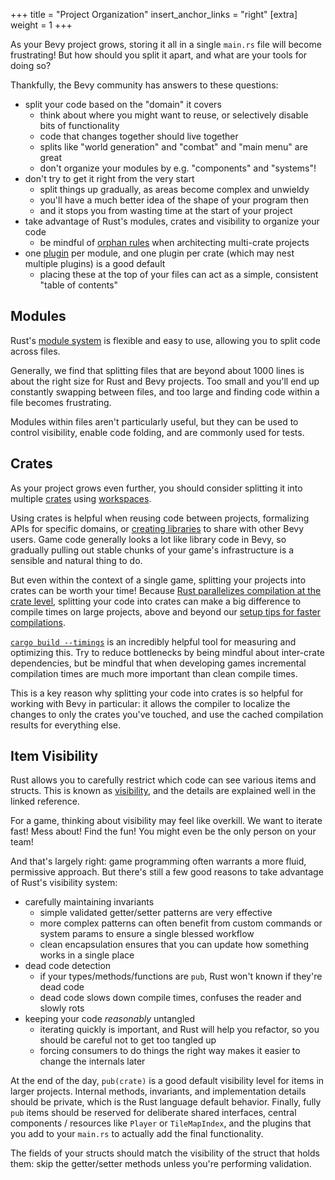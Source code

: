 +++
title = "Project Organization"
insert_anchor_links = "right"
[extra]
weight = 1
+++

As your Bevy project grows, storing it all in a single `main.rs` file will become frustrating!
But how should you split it apart, and what are your tools for doing so?

Thankfully, the Bevy community has answers to these questions:

- split your code based on the "domain" it covers
  - think about where you might want to reuse, or selectively disable bits of functionality
  - code that changes together should live together
  - splits like "world generation" and "combat" and "main menu" are great
  - don't organize your modules by e.g. "components" and "systems"!
- don't try to get it right from the very start
  - split things up gradually, as areas become complex and unwieldy
  - you'll have a much better idea of the shape of your program then
  - and it stops you from wasting time at the start of your project
- take advantage of Rust's modules, crates and visibility to organize your code
  - be mindful of [orphan rules] when architecting multi-crate projects
- one [plugin] per module, and one plugin per crate (which may nest multiple plugins) is a good default
  - placing these at the top of your files can act as a simple, consistent "table of contents"

[orphan rules]: https://doc.rust-lang.org/reference/items/implementations.html#orphan-rules
[plugin]: ./plugins.md

## Modules

Rust's [module system] is flexible and easy to use,
allowing you to split code across files.

Generally, we find that splitting files that are beyond about 1000 lines is
about the right size for Rust and Bevy projects.
Too small and you'll end up constantly swapping between files,
and too large and finding code within a file becomes frustrating.

Modules within files aren't particularly useful,
but they can be used to control visibility, enable code folding, and are commonly used for tests.

[module system]: https://doc.rust-lang.org/book/ch07-02-defining-modules-to-control-scope-and-privacy.html

## Crates

As your project grows even further,
you should consider splitting it into multiple [crates] using [workspaces].

Using crates is helpful when reusing code between projects, formalizing APIs for specific domains,
or [creating libraries] to share with other Bevy users.
Game code generally looks a lot like library code in Bevy,
so gradually pulling out stable chunks of your game's infrastructure is a sensible and natural thing to do.

But even within the context of a single game, splitting your projects into crates can be worth your time!
Because [Rust parallelizes compilation at the crate level], splitting your code into crates
can make a big difference to compile times on large projects,
above and beyond our [setup tips for faster compilations].

[`cargo build --timings`] is an incredibly helpful tool for measuring and optimizing this.
Try to reduce bottlenecks by being mindful about inter-crate dependencies,
but be mindful that when developing games incremental compilation times are much more important than clean compile times.

This is a key reason why splitting your code into crates is so helpful for working with Bevy in particular:
it allows the compiler to localize the changes to only the crates you've touched,
and use the cached compilation results for everything else.

[crates]: https://doc.rust-lang.org/book/ch07-01-packages-and-crates.html
[workspaces]: https://doc.rust-lang.org/cargo/reference/workspaces.html
[creating libraries]: ../releasing-projects/libraries-for-bevy.md
[Rust parallelizes compilation at the crate level]: https://www.feldera.com/blog/cutting-down-rust-compile-times-from-30-to-2-minutes-with-one-thousand-crates
[setup tips for faster compilations]: ../development-practices/fast-compiles.md
[`cargo build --timings`]: https://doc.rust-lang.org/cargo/reference/timings.html

## Item Visibility

Rust allows you to carefully restrict which code can see various items and structs.
This is known as [visibility], and the details are explained well in the linked reference.

For a game, thinking about visibility may feel like overkill.
We want to iterate fast! Mess about! Find the fun!
You might even be the only person on your team!

And that's largely right: game programming often warrants a more fluid, permissive approach.
But there's still a few good reasons to take advantage of Rust's visibility system:

- carefully maintaining invariants
  - simple validated getter/setter patterns are very effective
  - more complex patterns can often benefit from custom commands or system params to ensure a single blessed workflow
  - clean encapsulation ensures that you can update how something works in a single place
- dead code detection
  - if your types/methods/functions are `pub`, Rust won't known if they're dead code
  - dead code slows down compile times, confuses the reader and slowly rots
- keeping your code *reasonably* untangled
  - iterating quickly is important, and Rust will help you refactor, so you should be careful not to get too tangled up
  - forcing consumers to do things the right way makes it easier to change the internals later

At the end of the day, `pub(crate)` is a good default visibility level for items in larger projects.
Internal methods, invariants, and implementation details should be private, which is the Rust language default behavior.
Finally, fully `pub` items should be reserved for deliberate shared interfaces,
central components / resources like `Player` or `TileMapIndex`, and the plugins that
you add to your `main.rs` to actually add the final functionality.

The fields of your structs should match the visibility of the struct that holds them:
skip the getter/setter methods unless you're performing validation.

[visibility]: https://doc.rust-lang.org/reference/visibility-and-privacy.html
